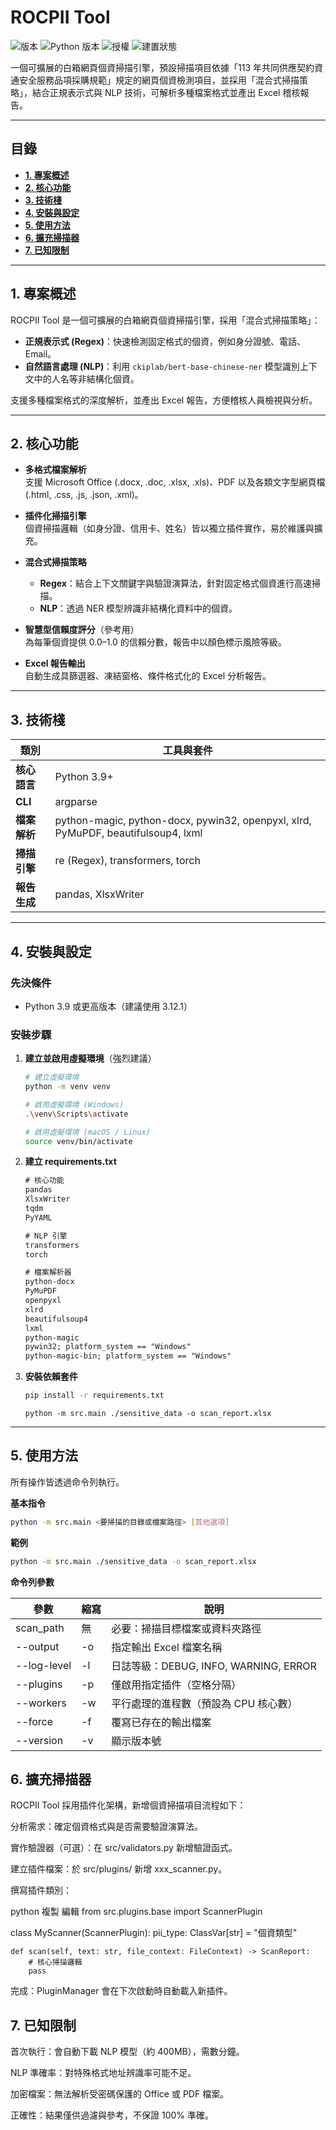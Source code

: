 # ROCPII Tool

![版本](https://img.shields.io/badge/version-1.0.0-blue)
![Python 版本](https://img.shields.io/badge/python-3.9+-brightgreen)
![授權](https://img.shields.io/badge/license-MIT-lightgrey)
![建置狀態](https://img.shields.io/badge/build-passing-success)

一個可擴展的白箱網頁個資掃描引擎，預設掃描項目依據「113 年共同供應契約資通安全服務品項採購規範」規定的網頁個資檢測項目，並採用「混合式掃描策略」，結合正規表示式與 NLP 技術，可解析多種檔案格式並產出 Excel 稽核報告。

---

## **目錄**

* [**1. 專案概述**](#1-專案概述)
* [**2. 核心功能**](#2-核心功能)
* [**3. 技術棧**](#3-技術棧)
* [**4. 安裝與設定**](#4-安裝與設定)
* [**5. 使用方法**](#5-使用方法)
* [**6. 擴充掃描器**](#6-擴充掃描器)
* [**7. 已知限制**](#7-已知限制)

---

## **1. 專案概述**

ROCPII Tool 是一個可擴展的白箱網頁個資掃描引擎，採用「混合式掃描策略」：
- **正規表示式 (Regex)**：快速檢測固定格式的個資，例如身分證號、電話、Email。
- **自然語言處理 (NLP)**：利用 `ckiplab/bert-base-chinese-ner` 模型識別上下文中的人名等非結構化個資。

支援多種檔案格式的深度解析，並產出 Excel 報告，方便稽核人員檢視與分析。

---

## **2. 核心功能**

* **多格式檔案解析**  
  支援 Microsoft Office (.docx, .doc, .xlsx, .xls)、PDF 以及各類文字型網頁檔 (.html, .css, .js, .json, .xml)。

* **插件化掃描引擎**  
  個資掃描邏輯（如身分證、信用卡、姓名）皆以獨立插件實作，易於維護與擴充。

* **混合式掃描策略**  
  - **Regex**：結合上下文關鍵字與驗證演算法，針對固定格式個資進行高速掃描。  
  - **NLP**：透過 NER 模型辨識非結構化資料中的個資。

* **智慧型信賴度評分**（參考用）  
  為每筆個資提供 0.0–1.0 的信賴分數，報告中以顏色標示風險等級。

* **Excel 報告輸出**  
  自動生成具篩選器、凍結窗格、條件格式化的 Excel 分析報告。

---

## **3. 技術棧**

| 類別          | 工具與套件 |
| ------------- | -------- |
| **核心語言** | Python 3.9+ |
| **CLI** | argparse |
| **檔案解析** | python-magic, python-docx, pywin32, openpyxl, xlrd, PyMuPDF, beautifulsoup4, lxml |
| **掃描引擎** | re (Regex), transformers, torch |
| **報告生成** | pandas, XlsxWriter |

---

## **4. 安裝與設定**

### **先決條件**
- Python 3.9 或更高版本（建議使用 3.12.1）

### **安裝步驟**

1. **建立並啟用虛擬環境**（強烈建議）
    ```bash
    # 建立虛擬環境
    python -m venv venv

    # 啟用虛擬環境 (Windows)
    .\venv\Scripts\activate

    # 啟用虛擬環境 (macOS / Linux)
    source venv/bin/activate
    ```

2. **建立 requirements.txt**
    ```txt
    # 核心功能
    pandas
    XlsxWriter
    tqdm
    PyYAML

    # NLP 引擎
    transformers
    torch

    # 檔案解析器
    python-docx
    PyMuPDF
    openpyxl
    xlrd
    beautifulsoup4
    lxml
    python-magic
    pywin32; platform_system == "Windows"
    python-magic-bin; platform_system == "Windows"
    ```

3. **安裝依賴套件**
    ```bash
    pip install -r requirements.txt
    ```
    ```
    python -m src.main ./sensitive_data -o scan_report.xlsx
    ```
---

## **5. 使用方法**

所有操作皆透過命令列執行。

**基本指令**
```bash
python -m src.main <要掃描的目錄或檔案路徑> [其他選項]
```
**範例**

```bash
python -m src.main ./sensitive_data -o scan_report.xlsx
```
**命令列參數**

|參數            |縮寫       |說明        |
| ------------- | -------- | --------- |
|scan_path	|無	|必要：掃描目標檔案或資料夾路徑|
|--output	|-o	|指定輸出 Excel 檔案名稱|
|--log-level	|-l	|日誌等級：DEBUG, INFO, WARNING, ERROR|
|--plugins	|-p	|僅啟用指定插件（空格分隔）|
|--workers	|-w	|平行處理的進程數（預設為 CPU 核心數）|
|--force	|-f	|覆寫已存在的輸出檔案|
|--version	|-v	|顯示版本號|

## **6. 擴充掃描器**
ROCPII Tool 採用插件化架構，新增個資掃描項目流程如下：

分析需求：確定個資格式與是否需要驗證演算法。

實作驗證器（可選）：在 src/validators.py 新增驗證函式。

建立插件檔案：於 src/plugins/ 新增 xxx_scanner.py。

撰寫插件類別：

python
複製
編輯
from src.plugins.base import ScannerPlugin

class MyScanner(ScannerPlugin):
    pii_type: ClassVar[str] = "個資類型"

    def scan(self, text: str, file_context: FileContext) -> ScanReport:
        # 核心掃描邏輯
        pass
完成：PluginManager 會在下次啟動時自動載入新插件。

## **7. 已知限制**
首次執行：會自動下載 NLP 模型（約 400MB），需數分鐘。

NLP 準確率：對特殊格式地址辨識率可能不足。

加密檔案：無法解析受密碼保護的 Office 或 PDF 檔案。

正確性：結果僅供過濾與參考，不保證 100% 準確。

